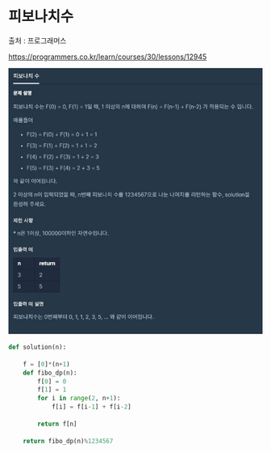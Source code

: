 # 피보나치수

출처 : 프로그래머스

https://programmers.co.kr/learn/courses/30/lessons/12945

![피보나치수](피보나치수.assets/피보나치수.jpg)

```python
def solution(n):

    f = [0]*(n+1)
    def fibo_dp(n):
        f[0] = 0
        f[1] = 1
        for i in range(2, n+1):
            f[i] = f[i-1] + f[i-2]
            
        return f[n]
    
    return fibo_dp(n)%1234567
```

